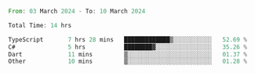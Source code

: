 <!--START_SECTION:waka-->

```rust
From: 03 March 2024 - To: 10 March 2024

Total Time: 14 hrs

TypeScript       7 hrs 28 mins   █████████████▒░░░░░░░░░░░   52.69 %
C#               5 hrs           ████████▓░░░░░░░░░░░░░░░░   35.26 %
Dart             11 mins         ▒░░░░░░░░░░░░░░░░░░░░░░░░   01.37 %
Other            10 mins         ▒░░░░░░░░░░░░░░░░░░░░░░░░   01.28 %
```

<!--END_SECTION:waka-->
